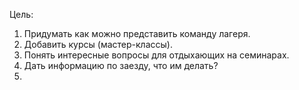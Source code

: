 Цель: 
 1. Придумать как можно представить команду лагеря.
 2. Добавить курсы (мастер-классы).
 3. Понять интересные вопросы для отдыхающих на семинарах.
 4. Дать информацию по заезду, что им делать?
 5. 

